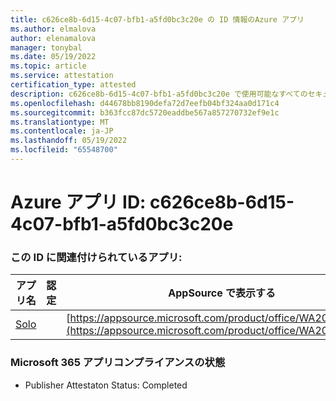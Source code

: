 ```yaml
---
title: c626ce8b-6d15-4c07-bfb1-a5fd0bc3c20e の ID 情報のAzure アプリ
ms.author: elmalova
author: elenamalova
manager: tonybal
ms.date: 05/19/2022
ms.topic: article
ms.service: attestation
certification_type: attested
description: c626ce8b-6d15-4c07-bfb1-a5fd0bc3c20e で使用可能なすべてのセキュリティとコンプライアンス情報。
ms.openlocfilehash: d44678bb8190defa72d7eefb04bf324aa0d171c4
ms.sourcegitcommit: b363fcc87dc5720eaddbe567a857270732ef9e1c
ms.translationtype: MT
ms.contentlocale: ja-JP
ms.lasthandoff: 05/19/2022
ms.locfileid: "65548700"
---
```

# <a name="azure-app-id-c626ce8b-6d15-4c07-bfb1-a5fd0bc3c20e"></a>Azure アプリ ID: c626ce8b-6d15-4c07-bfb1-a5fd0bc3c20e


### <a name="apps-associated-with-this-id"></a>この ID に関連付けられているアプリ:
| **アプリ名** | **認定** | **AppSource で表示する** |
|--------------|---------------|-----------------------|
| [Solo](../forward/WA200003826.md) |  | [https://appsource.microsoft.com/product/office/WA200003826](https://appsource.microsoft.com/product/office/WA200003826) |

### <a name="microsoft-365-app-compliance-status"></a>Microsoft 365 アプリコンプライアンスの状態
- Publisher Attestaton Status: Completed

